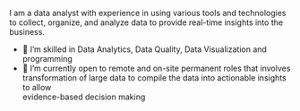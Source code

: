 I am a data analyst with experience in using various tools and technologies to collect, organize, and analyze data to provide real-time insights into the business.
  - 🌱 I’m skilled in Data Analytics, Data Quality, Data Visualization and programming
  - 👯 I’m currently open to remote and on-site permanent roles that involves transformation of large data to compile the data into actionable insights to allow    
        evidence-based decision making


